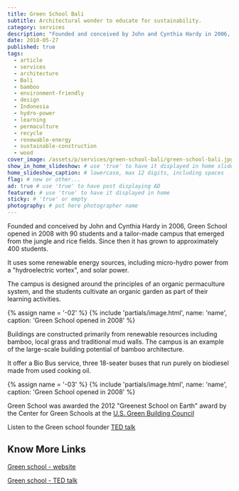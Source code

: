 ```yaml
---
title: Green School Bali
subtitle: Architectural wonder to educate for sustainability.
category: services
description: "Founded and conceived by John and Cynthia Hardy in 2006, Green School opened in 2008 with 90 students and a tailor-made campus that emerged from the jungle..."
date: 2018-05-27
published: true
tags:
  - article
  - services
  - architecture
  - Bali
  - bamboo
  - environment-friendly
  - design
  - Indonesia
  - hydro-power
  - learning
  - permaculture
  - recycle
  - renewable-energy
  - sustainable-construction
  - wood
cover_image: /assets/p/services/green-school-bali/green-school-bali.jpg
show_in_home_slideshow: # use 'true' to have it displayed in home slideshow
home_slideshow_caption: # lowercase, max 12 digits, including spaces
flag: # new or other...
ad: true # use 'true' to have post displaying AD
featured: # use 'true' to have it displayed in home
sticky: # 'true' or empty
photography: # put here photographer name
---
```

Founded and conceived by John and Cynthia Hardy in 2006, Green School opened in 2008 with 90 students and a tailor-made campus that emerged from the jungle and rice fields. Since then it has grown to approximately 400 students.

It uses some renewable energy sources, including micro-hydro power from a "hydroelectric vortex", and solar power.

The campus is designed around the principles of an organic permaculture system, and the students cultivate an organic garden as part of their learning activities.

{% assign name = '-02' %}
{% include 'partials/image.html', name: 'name', caption: 'Green School opened in 2008' %}



Buildings are constructed primarily from renewable resources including bamboo, local grass and traditional mud walls. The campus is an example of the large-scale building potential of bamboo architecture.

It offer a Bio Bus service, three 18-seater buses that run purely on biodiesel made from used cooking oil.

{% assign name = '-03' %}
{% include 'partials/image.html', name: 'name', caption: 'Green School opened in 2008' %}




Green School was awarded the 2012 "Greenest School on Earth" award by the Center for Green Schools at the [U.S. Green Building Council](https://en.wikipedia.org/wiki/U.S._Green_Building_Council)

Listen to the Green school founder [TED talk](https://www.ted.com/talks/john_hardy_my_green_school_dream/transcript?language=en)



## Know More Links

[Green school - website](https://www.greenschool.org/)

[Green school - TED talk](https://www.ted.com/talks/john_hardy_my_green_school_dream/transcript?language=en)
